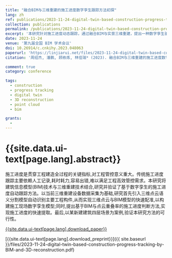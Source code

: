 ```yaml
---
title: "融合BIM与三维重建的施工进度数字孪生跟踪方法初探"
lang: zh
ref: publications/2023-11-24-digital-twin-based-construction-progress-tracking-by-BIM-and-3D-reconstruction
collection: publications
permalink: /publications/2023-11-24-digital-twin-based-construction-progress-tracking-by-BIM-and-3D-reconstruction
excerpt: '本研究针对施工进度动态跟踪，通过融合BIM与实景三维重建，提出一种数字孪生驱动的进度自动跟踪方法'
date: 2023-11-24
venue: '第九届全国 BIM 学术会议'
doi: 10.26914/c.cnkihy.2023.048063
paperurl: 'https://linjiarui.net/files/2023-11-24-digital-twin-based-construction-progress-tracking-by-BIM-and-3D-reconstruction.pdf'
citation: '周绍杰, 潘鹏, 顾栋炼, 林佳瑞* (2023). 融合BIM与三维重建的施工进度数字孪生跟踪方法初探. <i>第九届全国 BIM 学术会议论文集</i>, 453-457. 中国建筑工业出版社. 中国, 西安.'

comment: true
category: conference

tags: 
  - construction
  - progress tracking
  - digital twin
  - 3D reconstruction
  - point cloud
  - bim

grants:
  - 
---
```



{{site.data.ui-text[page.lang].abstract}}
====

施工进度是贯穿工程建造全过程的关键指标,对工程管控意义重大。传统施工进度跟踪主要依赖人工记录,耗时耗力,容易出错,难以满足工程高效管控需求。本研究将建筑信息模型(BIM)技术与三维重建技术结合,研究并验证了基于数字孪生的施工进度自动跟踪方法。以当前三维重建设备数据采集为基础,研究首先引入三维点云语义分割模型自动识别主要工程构件,从而实现三维点云与BIM模型的快速配准,以构建施工现场数字孪生模型;同时,提出基于BIM与点云重叠率的施工进度判断方法,实现施工进度的快速提取。最后,以某新建建筑四层场景为案例,验证本研究方法的可行性。

[{{site.data.ui-text[page.lang].download_paper}}](https://doi.org/10.26914/c.cnkihy.2023.048063)

[{{site.data.ui-text[page.lang].download_preprint}}]({{ site.baseurl }}/files/2023-11-24-digital-twin-based-construction-progress-tracking-by-BIM-and-3D-reconstruction.pdf)
